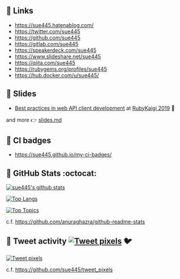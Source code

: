 ## :chestnut: Links
* https://sue445.hatenablog.com/
* https://twitter.com/sue445
* https://github.com/sue445
* https://gitlab.com/sue445
* https://speakerdeck.com/sue445
* https://www.slideshare.net/sue445
* https://qiita.com/sue445
* https://rubygems.org/profiles/sue445
* https://hub.docker.com/u/sue445/

## :chestnut: Slides
* [Best practices in web API client development](https://speakerdeck.com/sue445/best-practices-in-web-api-client-development-number-rubykaigi) at [RubyKaigi 2019](https://rubykaigi.org/2019/) :gem:

and more :point_right: [slides.md](https://github.com/sue445/sue445/blob/master/slides.md)

## :chestnut: CI badges
* https://sue445.github.io/my-ci-badges/

## :chestnut: GitHub Stats :octocat:
[![sue445's github stats](https://sue445-github-readme-stats.vercel.app/api?username=sue445&show_icons=true)](https://github.com/anuraghazra/github-readme-stats)

[![Top Langs](https://sue445-github-readme-stats.vercel.app/api/top-langs/?username=sue445&layout=compact&hide=javascript,css,html)](https://github.com/anuraghazra/github-readme-stats)

[![Top Topics](https://sue445-github-readme-stats.vercel.app/api/top-topics/?username=sue445&layout=compact)](https://github.com/anuraghazra/github-readme-stats)

c.f. https://github.com/anuraghazra/github-readme-stats

## :chestnut: Tweet activity [![Tweet pixels](https://pixe.la/v1/users/sue445/graphs/tweets?mode=badge)](https://pixe.la/v1/users/sue445/graphs/tweets.html) :bird:
[![Tweet pixels](https://pixe.la/v1/users/sue445/graphs/tweets)](https://pixe.la/v1/users/sue445/graphs/tweets.html)

c.f. https://github.com/sue445/tweet_pixels

